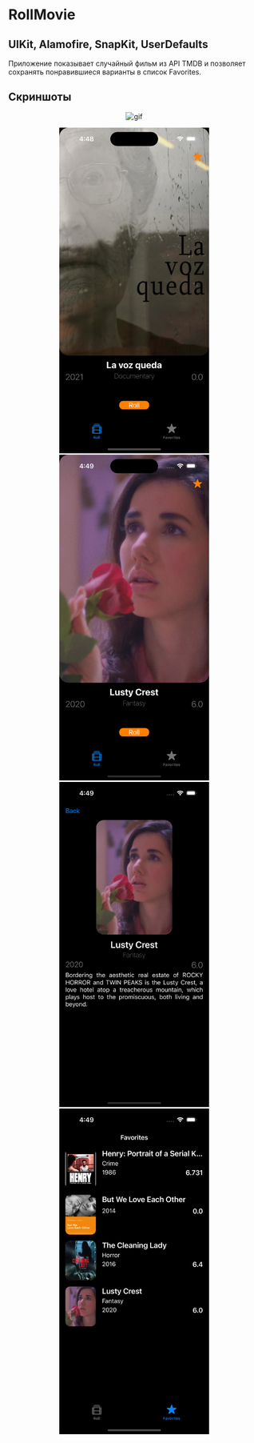 # RollMovie
## UIKit, Alamofire, SnapKit, UserDefaults

Приложение показывает случайный фильм из API TMDB и позволяет сохранять понравившиеся варианты в список Favorites.

## Скриншоты
<p align="center">
  <img src="screenshots/rm.gif" width="300" alt="gif">
</p>

<p align="center">
  <img src="screenshots/1.png" width="300" alt="Скриншот 1">
  <img src="screenshots/2.png" width="300" alt="Скриншот 2">
  <img src="screenshots/3.png" width="300" alt="Скриншот 3">
  <img src="screenshots/4.png" width="300" alt="Скриншот 4">
</p>

